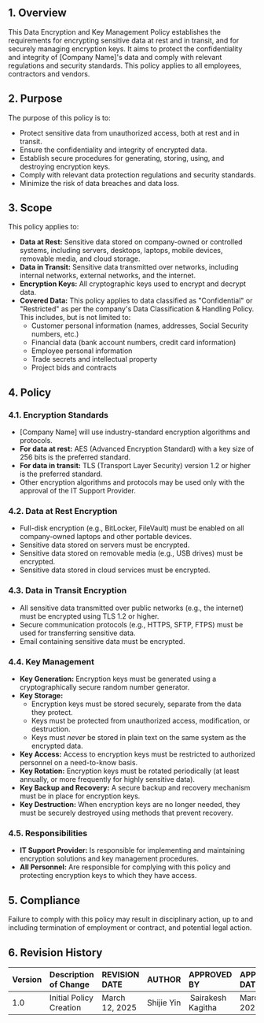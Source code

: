 
## 1. Overview

This Data Encryption and Key Management Policy establishes the requirements for encrypting sensitive data at rest and in transit, and for securely managing encryption keys. It aims to protect the confidentiality and integrity of [Company Name]'s data and comply with relevant regulations and security standards. This policy applies to all employees, contractors and vendors.

## 2. Purpose

The purpose of this policy is to:

*   Protect sensitive data from unauthorized access, both at rest and in transit.
*   Ensure the confidentiality and integrity of encrypted data.
*   Establish secure procedures for generating, storing, using, and destroying encryption keys.
*   Comply with relevant data protection regulations and security standards.
*   Minimize the risk of data breaches and data loss.

## 3. Scope

This policy applies to:

*   **Data at Rest:** Sensitive data stored on company-owned or controlled systems, including servers, desktops, laptops, mobile devices, removable media, and cloud storage.
*   **Data in Transit:** Sensitive data transmitted over networks, including internal networks, external networks, and the internet.
*   **Encryption Keys:** All cryptographic keys used to encrypt and decrypt data.
*   **Covered Data:** This policy applies to data classified as "Confidential" or "Restricted" as per the company's Data Classification & Handling Policy. This includes, but is not limited to:
    *   Customer personal information (names, addresses, Social Security numbers, etc.)
    *   Financial data (bank account numbers, credit card information)
    *   Employee personal information
    *   Trade secrets and intellectual property
    *   Project bids and contracts

## 4. Policy

### 4.1. Encryption Standards

*   [Company Name] will use industry-standard encryption algorithms and protocols.
*   **For data at rest:** AES (Advanced Encryption Standard) with a key size of 256 bits is the preferred standard.
*   **For data in transit:** TLS (Transport Layer Security) version 1.2 or higher is the preferred standard.
*   Other encryption algorithms and protocols may be used only with the approval of the IT Support Provider.

### 4.2. Data at Rest Encryption

*   Full-disk encryption (e.g., BitLocker, FileVault) must be enabled on all company-owned laptops and other portable devices.
*   Sensitive data stored on servers must be encrypted.
*   Sensitive data stored on removable media (e.g., USB drives) must be encrypted.
*   Sensitive data stored in cloud services must be encrypted.

### 4.3. Data in Transit Encryption

*   All sensitive data transmitted over public networks (e.g., the internet) must be encrypted using TLS 1.2 or higher.
*   Secure communication protocols (e.g., HTTPS, SFTP, FTPS) must be used for transferring sensitive data.
*   Email containing sensitive data must be encrypted.

### 4.4. Key Management

*   **Key Generation:** Encryption keys must be generated using a cryptographically secure random number generator.
*   **Key Storage:**
    *   Encryption keys must be stored securely, separate from the data they protect.
    *   Keys must be protected from unauthorized access, modification, or destruction.
    *   Keys must *never* be stored in plain text on the same system as the encrypted data.
*   **Key Access:** Access to encryption keys must be restricted to authorized personnel on a need-to-know basis.
*   **Key Rotation:** Encryption keys must be rotated periodically (at least annually, or more frequently for highly sensitive data).
*   **Key Backup and Recovery:**  A secure backup and recovery mechanism must be in place for encryption keys.
*   **Key Destruction:**  When encryption keys are no longer needed, they must be securely destroyed using methods that prevent recovery.

### 4.5. Responsibilities

*   **IT Support Provider:** Is responsible for implementing and maintaining encryption solutions and key management procedures.
*   **All Personnel:** Are responsible for complying with this policy and protecting encryption keys to which they have access.

## 5. Compliance

Failure to comply with this policy may result in disciplinary action, up to and including termination of employment or contract, and potential legal action.

## 6. Revision History

| Version | Description of Change       | REVISION DATE              | AUTHOR  | APPROVED BY |APPROVED DATE|
| :------ | :---------- | :----------------- | :-------------------- |:-------------------- |:-------------------- |
| 1.0     | Initial Policy Creation |March 12, 2025  | Shijie Yin | Sairakesh Kagitha |March 20, 2025|
